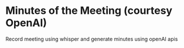 # Minutes of the Meeting (courtesy OpenAI)
Record meeting using whisper and generate minutes using openAI apis
